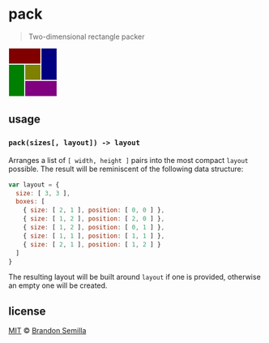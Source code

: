 # pack
> Two-dimensional rectangle packer

![boxes](boxes.png)

## usage

### `pack(sizes[, layout]) -> layout`
Arranges a list of `[ width, height ]` pairs into the most compact `layout` possible. The result will be reminiscent of the following data structure:
```js
var layout = {
  size: [ 3, 3 ],
  boxes: [
    { size: [ 2, 1 ], position: [ 0, 0 ] },
    { size: [ 1, 2 ], position: [ 2, 0 ] },
    { size: [ 1, 2 ], position: [ 0, 1 ] },
    { size: [ 1, 1 ], position: [ 1, 1 ] },
    { size: [ 2, 1 ], position: [ 1, 2 ] }
  ]
}
```
The resulting layout will be built around `layout` if one is provided, otherwise an empty one will be created.

## license
[MIT](https://opensource.org/licenses/MIT) © [Brandon Semilla](https://git.io/semibran)
